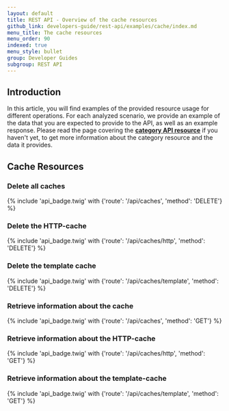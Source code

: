 ```yaml
---
layout: default
title: REST API - Overview of the cache resources
github_link: developers-guide/rest-api/examples/cache/index.md
menu_title: The cache resources
menu_order: 90
indexed: true
menu_style: bullet
group: Developer Guides
subgroup: REST API
---
```


## Introduction

In this article, you will find examples of the provided resource usage for different operations. For each analyzed scenario, we provide an example of the data that you are expected to provide to the API, as well as an example response.
Please read the page covering the **[category API resource](/developers-guide/rest-api/api-resource-categories/)** if you haven't yet, to get more information about the category resource and the data it provides.

## Cache Resources

### Delete all caches

{% include 'api_badge.twig' with {'route': '/api/caches', 'method': 'DELETE'} %}

### Delete the HTTP-cache

{% include 'api_badge.twig' with {'route': '/api/caches/http', 'method': 'DELETE'} %}

### Delete the template cache

{% include 'api_badge.twig' with {'route': '/api/caches/template', 'method': 'DELETE'} %}

### Retrieve information about the cache

{% include 'api_badge.twig' with {'route': '/api/caches', 'method': 'GET'} %}

### Retrieve information about the HTTP-cache

{% include 'api_badge.twig' with {'route': '/api/caches/http', 'method': 'GET'} %}

### Retrieve information about the template-cache

{% include 'api_badge.twig' with {'route': '/api/caches/template', 'method': 'GET'} %}
